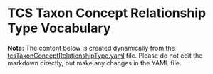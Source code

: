 # TCS Taxon Concept Relationship Type Vocabulary

**Note:** The content below is created dynamically from the
[tcsTaxonConceptRelationshipType.yaml](./tcsTaxonConceptRelationshipType.yaml) file. Please
do not edit the markdown directly, but make any changes in the YAML file.
